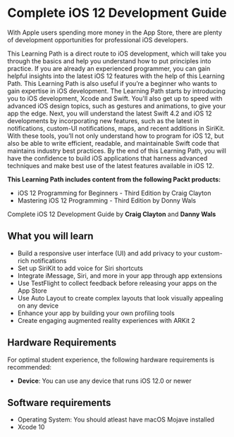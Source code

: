 # Complete iOS 12 Development Guide
With Apple users spending more money in the App Store, there are plenty of development opportunities for professional iOS developers.

This Learning Path is a direct route to iOS development, which will take you through the basics and help you understand how to put principles into practice. If you are already an experienced programmer, you can gain helpful insights into the latest iOS 12 features with the help of this Learning Path. This Learning Path is also useful if you’re a beginner who wants to gain expertise in iOS development. The Learning Path starts by introducing you to iOS development, Xcode and Swift. You'll also get up to speed with advanced iOS design topics, such as gestures and animations, to give your app the edge. Next, you will understand the latest Swift 4.2 and iOS 12 developments by incorporating new features, such as the latest in notifications, custom-UI notifications, maps, and recent additions in SiriKit. With these tools, you’ll not only understand how to program for iOS 12, but also be able to write efficient, readable, and maintainable Swift code that maintains industry best practices. By the end of this Learning Path, you will have the confidence to build iOS applications that harness advanced techniques and make best use of the latest features available in iOS 12.

**This Learning Path includes content from the following Packt products:**
* iOS 12 Programming for Beginners - Third Edition by Craig Clayton
* Mastering iOS 12 Programming - Third Edition by Donny Wals

Complete iOS 12 Development Guide by **Craig Clayton** and **Danny Wals**

## What you will learn ##
* Build a responsive user interface (UI) and add privacy to your custom-rich notifications
* Set up SiriKit to add voice for Siri shortcuts
* Integrate iMessage, Siri, and more in your app through app extensions
* Use TestFlight to collect feedback before releasing your apps on the App Store
* Use Auto Layout to create complex layouts that look visually appealing on any device
* Enhance your app by building your own profiling tools
* Create engaging augmented reality experiences with ARKit 2

## Hardware Requirements
For optimal student experience, the following hardware requirements is recommended:

* __Device__: You can use any device that runs iOS 12.0 or newer

## Software requirements
* Operating System: You should atleast have macOS Mojave installed
* Xcode 10
